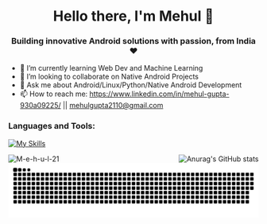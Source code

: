<h1 align = "center"> Hello there, I'm Mehul 👋 </h1>
<h3 align="center">Building innovative Android solutions with passion, from India ❤️</h3>

- 🌱 I’m currently learning Web Dev and Machine Learning
- 👯 I’m looking to collaborate on Native Android Projects
- 💬 Ask me about Android/Linux/Python/Native Android Development
- 📫 How to reach me: https://www.linkedin.com/in/mehul-gupta-930a09225/ || mehulgupta2110@gmail.com


<h3 align="left">Languages and Tools:</h3>

[![My Skills](https://skillicons.dev/icons?i=c,cpp,java,kotlin,python,r,linux,androidstudio,firebase,tensorflow,figma,ps,js,react,git&perline=15)](https://skillicons.dev)

<a href="https://github.com/anuraghazra/github-readme-stats">
  <img src="https://github-readme-stats.vercel.app/api/top-langs?username=M-e-h-u-l-21&show_icons=true&locale=en&layout=compact&theme=radical" alt="M-e-h-u-l-21" align="left" >
  </a>
  <a href="https://github.com/anuraghazra/github-readme-stats">
  <img src="https://github-readme-stats.vercel.app/api?username=M-e-h-u-l-21&show_icons=true&theme=radical" alt="Anurag's GitHub stats" align="right" >
</a>










![github contribution grid snake animation](https://github.com/M-e-h-u-l-21/M-e-h-u-l-21/blob/output/github-contribution-grid-snake-dark.svg)
